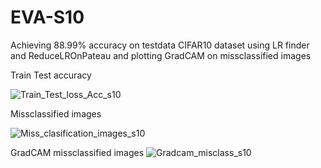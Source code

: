 # EVA-S10
Achieving 88.99% accuracy on testdata CIFAR10 dataset using LR finder and ReduceLROnPateau and plotting GradCAM on missclassified images

Train Test accuracy

![Train_Test_loss_Acc_s10](https://user-images.githubusercontent.com/19210895/78170301-60f43e00-7470-11ea-8708-707ec98bda8b.JPG)

Missclassified images 

![Miss_clasification_images_s10](https://user-images.githubusercontent.com/19210895/78170542-b892a980-7470-11ea-824c-e19d0fb83b84.JPG)


GradCAM missclassified images
![Gradcam_misclass_s10](https://user-images.githubusercontent.com/19210895/78170458-9d279e80-7470-11ea-937e-af4984575786.JPG)
